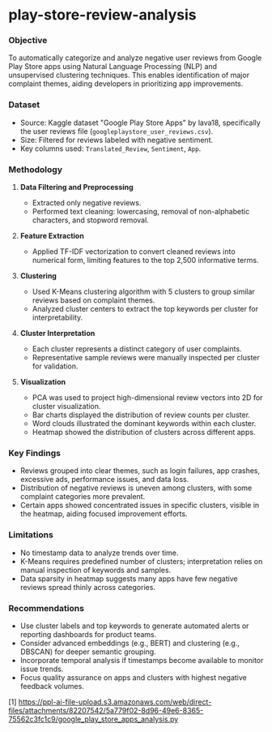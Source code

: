 # play-store-review-analysis

### Objective
To automatically categorize and analyze negative user reviews from Google Play Store apps using Natural Language Processing (NLP) and unsupervised clustering techniques. This enables identification of major complaint themes, aiding developers in prioritizing app improvements.

### Dataset
- Source: Kaggle dataset "Google Play Store Apps" by lava18, specifically the user reviews file (`googleplaystore_user_reviews.csv`).
- Size: Filtered for reviews labeled with negative sentiment.
- Key columns used: `Translated_Review`, `Sentiment`, `App`.

### Methodology

1. **Data Filtering and Preprocessing**
   - Extracted only negative reviews.
   - Performed text cleaning: lowercasing, removal of non-alphabetic characters, and stopword removal.

2. **Feature Extraction**
   - Applied TF-IDF vectorization to convert cleaned reviews into numerical form, limiting features to the top 2,500 informative terms.

3. **Clustering**
   - Used K-Means clustering algorithm with 5 clusters to group similar reviews based on complaint themes.
   - Analyzed cluster centers to extract the top keywords per cluster for interpretability.

4. **Cluster Interpretation**
   - Each cluster represents a distinct category of user complaints.
   - Representative sample reviews were manually inspected per cluster for validation.

5. **Visualization**
   - PCA was used to project high-dimensional review vectors into 2D for cluster visualization.
   - Bar charts displayed the distribution of review counts per cluster.
   - Word clouds illustrated the dominant keywords within each cluster.
   - Heatmap showed the distribution of clusters across different apps.

### Key Findings
- Reviews grouped into clear themes, such as login failures, app crashes, excessive ads, performance issues, and data loss.
- Distribution of negative reviews is uneven among clusters, with some complaint categories more prevalent.
- Certain apps showed concentrated issues in specific clusters, visible in the heatmap, aiding focused improvement efforts.

### Limitations
- No timestamp data to analyze trends over time.
- K-Means requires predefined number of clusters; interpretation relies on manual inspection of keywords and samples.
- Data sparsity in heatmap suggests many apps have few negative reviews spread thinly across categories.

### Recommendations
- Use cluster labels and top keywords to generate automated alerts or reporting dashboards for product teams.
- Consider advanced embeddings (e.g., BERT) and clustering (e.g., DBSCAN) for deeper semantic grouping.
- Incorporate temporal analysis if timestamps become available to monitor issue trends.
- Focus quality assurance on apps and clusters with highest negative feedback volumes.

[1] https://ppl-ai-file-upload.s3.amazonaws.com/web/direct-files/attachments/82207542/5a779f02-8d96-49e6-8365-75562c3fc1c9/google_play_store_apps_analysis.py
